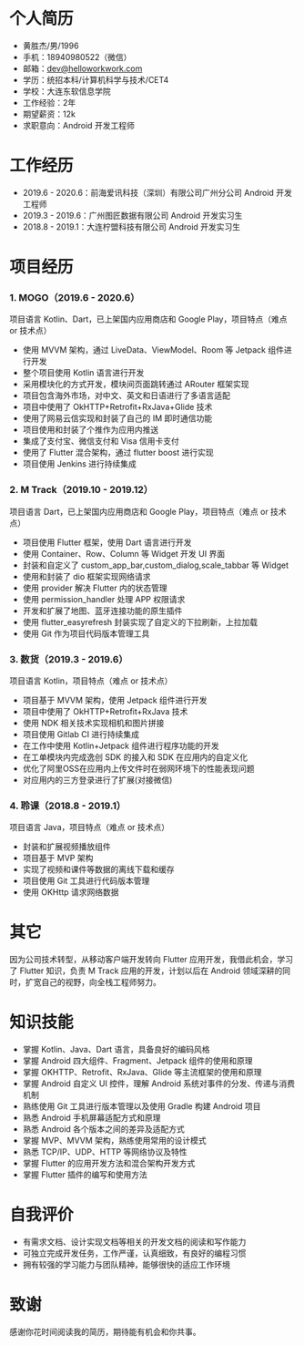 # 个人简历

- 黄胜杰/男/1996
- 手机：18940980522（微信）
- 邮箱：dev@helloworkwork.com 
- 学历：统招本科/计算机科学与技术/CET4
- 学校：大连东软信息学院
- 工作经验：2年
- 期望薪资：12k
- 求职意向：Android 开发工程师

# 工作经历

- 2019.6 - 2020.6：前海爱讯科技（深圳）有限公司广州分公司 Android 开发工程师
- 2019.3 - 2019.6：广州图匠数据有限公司 Android 开发实习生
- 2018.8 - 2019.1：大连柠盟科技有限公司 Android 开发实习生

# 项目经历

### 1. MOGO（2019.6 - 2020.6）
项目语言 Kotlin、Dart，已上架国内应用商店和 Google Play，项目特点（难点 or 技术点）

  - 使用 MVVM 架构，通过 LiveData、ViewModel、Room 等 Jetpack 组件进行开发
  - 整个项目使用 Kotlin 语言进行开发
  - 采用模块化的方式开发，模块间页面跳转通过 ARouter 框架实现
  - 项目包含海外市场，对中文、英文和日语进行了多语言适配
  - 项目中使用了 OkHTTP+Retrofit+RxJava+Glide 技术
  - 使用了网易云信实现和封装了自己的 IM 即时通信功能
  - 项目使用和封装了个推作为应用内推送
  - 集成了支付宝、微信支付和 Visa 信用卡支付
  - 使用了 Flutter 混合架构，通过 flutter boost 进行实现
  - 项目使用 Jenkins 进行持续集成

### 2. M Track（2019.10 - 2019.12）
项目语言 Dart，已上架国内应用商店和 Google Play，项目特点（难点 or 技术点）

  - 项目使用 Flutter 框架，使用 Dart 语言进行开发
  - 使用 Container、Row、Column 等 Widget 开发 UI 界面
  - 封装和自定义了 custom_app_bar,custom_dialog,scale_tabbar 等 Widget
  - 使用和封装了 dio 框架实现网络请求
  - 使用 provider 解决 Flutter 内的状态管理
  - 使用 permission_handler 处理 APP 权限请求
  - 开发和扩展了地图、蓝牙连接功能的原生插件
  - 使用 flutter_easyrefresh 封装实现了自定义的下拉刷新，上拉加载
  - 使用 Git 作为项目代码版本管理工具

### 3. 数货（2019.3 - 2019.6）
项目语言 Kotlin，项目特点（难点 or 技术点）

  - 项目基于 MVVM 架构，使用 Jetpack 组件进行开发
  - 项目中使用了 OkHTTP+Retrofit+RxJava 技术
  - 使用 NDK 相关技术实现相机和图片拼接
  - 项目使用 Gitlab CI 进行持续集成
  - 在工作中使用 Kotlin+Jetpack 组件进行程序功能的开发
  - 在工单模块内完成逸创 SDK 的接入和 SDK 在应用内的自定义化
  - 优化了阿里OSS在应用内上传文件时在弱网环境下的性能表现问题
  - 对应用内的三方登录进行了扩展(对接微信)

### 4. 聆课（2018.8 - 2019.1）
项目语言 Java，项目特点（难点 or 技术点）

  - 封装和扩展视频播放组件
  - 项目基于 MVP 架构
  - 实现了视频和课件等数据的离线下载和缓存
  - 项目使用 Git 工具进行代码版本管理
  - 使用 OKHttp 请求网络数据

# 其它

因为公司技术转型，从移动客户端开发转向 Flutter 应用开发，我借此机会，学习了 Flutter 知识，负责 M Track 应用的开发，计划以后在 Android 领域深耕的同时，扩宽自己的视野，向全栈工程师努力。

# 知识技能

- 掌握 Kotlin、Java、Dart 语言，具备良好的编码风格
- 掌握 Android 四大组件、Fragment、Jetpack 组件的使用和原理
- 掌握 OKHTTP、Retrofit、RxJava、Glide 等主流框架的使用和原理
- 掌握 Android 自定义 UI 控件，理解 Android 系统对事件的分发、传递与消费机制
- 熟练使用 Git 工具进行版本管理以及使用 Gradle 构建 Android 项目
- 熟悉 Android 手机屏幕适配方式和原理
- 熟悉 Android 各个版本之间的差异及适配方式
- 掌握 MVP、MVVM 架构，熟练使用常用的设计模式
- 熟悉 TCP/IP、UDP、HTTP 等网络协议及特性
- 掌握 Flutter 的应用开发方法和混合架构开发方式
- 掌握 Flutter 插件的编写和使用方法

# 自我评价

- 有需求文档、设计实现文档等相关的开发文档的阅读和写作能力
- 可独立完成开发任务，工作严谨，认真细致，有良好的编程习惯
- 拥有较强的学习能力与团队精神，能够很快的适应工作环境

# 致谢

感谢你花时间阅读我的简历，期待能有机会和你共事。
